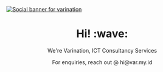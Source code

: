 [![Social banner for varination](https://raw.githubusercontent.com/varination/varination/main/Banner.png)](https://var.my.id)
<h1 align='center'> Hi! :wave:</h1>
<p align='center'>
We're Varination, ICT Consultancy Services
</p>
<p align='center'>For enquiries, reach out @ hi@var.my.id</p>
